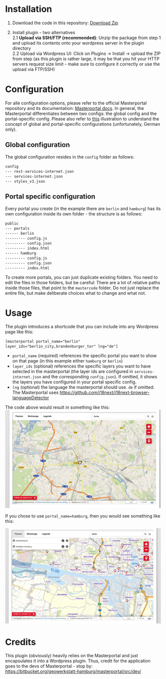 # Installation
1) Download the code in this repository: [Download Zip](https://github.com/mobility-data-hub-berlin/masterportal-wordpress/archive/master.zip)  
2. Install plugin - two alternatives  
2.1 **Upload via SSH/FTP (recommended)**: Unzip the package from step 1 and upload its contents onto your wordpress server in the plugin directory  
2.2 Upload via Wordpress UI: Click on Plugins -> Install -> upload the ZIP from step (as this plugin is rather large, it may be that you hit your HTTP servers request size limit - make sure to configure it correctly or use the upload via FTP/SSH)  

# Configuration
For alle configuration options, please refer to the official Masterportal repository and its documentation: [Masterportal docs](https://bitbucket.org/geowerkstatt-hamburg/masterportal/src/stable/doc/doc.md).
In general, the Masterportal differentiates between two configs: the global config and the portal-specific config. Please also refer to [this](https://bitbucket.org/geowerkstatt-hamburg/masterportal/src/2961d1ec919fcf3721909e56b51d390da49decf5/doc/Konfig-%C3%9Cberblick.png) illustration to understand the concept of global and portal-specific configurations (unfortunately, German only).
## Global configuration
The global configuration resides in the `config` folder as follows:
```
config
--- rest-services-internet.json
--- services-internet.json
--- styles_v3.json
```

## Portal specific configuration
Every portal you create (in the example there are `berlin` and `hamburg`) has its own configuration inside its own folder - the structure is as follows:
```
public
--- portals
------ berlin
--------- config.js
--------- config.json
--------- index.html
------ hamburg
--------- config.js
--------- config.json
--------- index.html
```

To create more portals, you can just duplicate existing folders.
You need to edit the files in those folders, but be careful: There are a lot of relative paths inside those files, that point to the `mastercode` folder. Do not just replace the entire file, but make deliberate choices what to change and what not.

# Usage
The plugin introduces a shortcode that you can include into any Wordpress page like this:

```
[masterportal portal_name="berlin" layer_ids="berlin_city,brandenburger_tor" lng="de"]
```

- `portal_name` (required) references the specific portal you want to show on that page (in this example either `hamburg` or `berlin`)
- `layer_ids` (optional) references the specific layers you want to have selected in the masterportal (the layer ids are configured in `services-internet.json` and the corresponding `config.json`). If omitted, it shows the layers you have configured in your portal specific config.
- `lng` (optional) the language the masterportal should use. `de` if omitted. The Masterportal uses https://github.com/i18next/i18next-browser-languageDetector


The code above would result in something like this:
![Masterportal Berlin](img/berlin.png)

If you chose to use `portal_name=hamburg`, then you would see something like this:

![Masterportal Hamburg](img/hamburg.png)

# Credits
This plugin (obviously) heavily relies on the Masterportal and just encapsulates it into a Wordpress plugin. Thus, credit for the application goes to the devs of Masterportal - stop by: https://bitbucket.org/geowerkstatt-hamburg/masterportal/src/dev/
